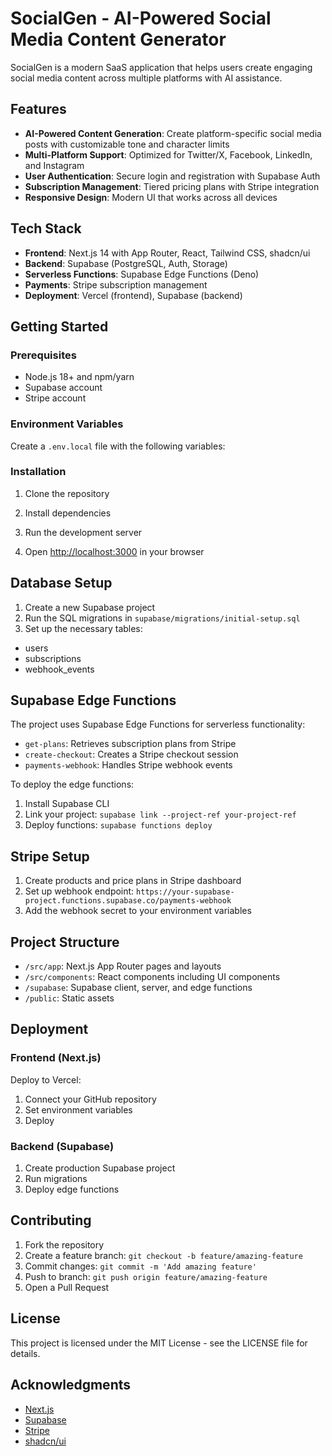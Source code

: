 # SocialGen - AI-Powered Social Media Content Generator

SocialGen is a modern SaaS application that helps users create engaging social media content across multiple platforms with AI assistance.

## Features

- **AI-Powered Content Generation**: Create platform-specific social media posts with customizable tone and character limits
- **Multi-Platform Support**: Optimized for Twitter/X, Facebook, LinkedIn, and Instagram
- **User Authentication**: Secure login and registration with Supabase Auth
- **Subscription Management**: Tiered pricing plans with Stripe integration
- **Responsive Design**: Modern UI that works across all devices

## Tech Stack

- **Frontend**: Next.js 14 with App Router, React, Tailwind CSS, shadcn/ui
- **Backend**: Supabase (PostgreSQL, Auth, Storage)
- **Serverless Functions**: Supabase Edge Functions (Deno)
- **Payments**: Stripe subscription management
- **Deployment**: Vercel (frontend), Supabase (backend)

## Getting Started

### Prerequisites

- Node.js 18+ and npm/yarn
- Supabase account
- Stripe account

### Environment Variables

Create a `.env.local` file with the following variables:

### Installation

1. Clone the repository

2. Install dependencies

3. Run the development server

4. Open [http://localhost:3000](http://localhost:3000) in your browser

## Database Setup

1. Create a new Supabase project
2. Run the SQL migrations in `supabase/migrations/initial-setup.sql`
3. Set up the necessary tables:
- users
- subscriptions
- webhook_events

## Supabase Edge Functions

The project uses Supabase Edge Functions for serverless functionality:

- `get-plans`: Retrieves subscription plans from Stripe
- `create-checkout`: Creates a Stripe checkout session
- `payments-webhook`: Handles Stripe webhook events

To deploy the edge functions:

1. Install Supabase CLI
2. Link your project: `supabase link --project-ref your-project-ref`
3. Deploy functions: `supabase functions deploy`

## Stripe Setup

1. Create products and price plans in Stripe dashboard
2. Set up webhook endpoint: `https://your-supabase-project.functions.supabase.co/payments-webhook`
3. Add the webhook secret to your environment variables

## Project Structure

- `/src/app`: Next.js App Router pages and layouts
- `/src/components`: React components including UI components
- `/supabase`: Supabase client, server, and edge functions
- `/public`: Static assets

## Deployment

### Frontend (Next.js)

Deploy to Vercel:

1. Connect your GitHub repository
2. Set environment variables
3. Deploy

### Backend (Supabase)

1. Create production Supabase project
2. Run migrations
3. Deploy edge functions

## Contributing

1. Fork the repository
2. Create a feature branch: `git checkout -b feature/amazing-feature`
3. Commit changes: `git commit -m 'Add amazing feature'`
4. Push to branch: `git push origin feature/amazing-feature`
5. Open a Pull Request

## License

This project is licensed under the MIT License - see the LICENSE file for details.

## Acknowledgments

- [Next.js](https://nextjs.org/)
- [Supabase](https://supabase.io/)
- [Stripe](https://stripe.com/)
- [shadcn/ui](https://ui.shadcn.com/)